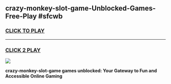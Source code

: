 
## crazy-monkey-slot-game-Unblocked-Games-Free-Play #sfcwb
<h3>
<a href="https://us.freeplayer.one?title=crazy-monkey-slot-game&ref=9M">CLICK TO PLAY</a></h3>
<hr>

<h3>
<a href="https://us.freeplayer.one?title=crazy-monkey-slot-game&ref=9M">CLICK 2 PLAY</a>
  
</h3>

<a href="https://us.freeplayer.one?title=crazy-monkey-slot-game&ref=9M"><img src="https://clearcache.store/games.png"></a>


**crazy-monkey-slot-game games unblocked: Your Gateway to Fun and Accessible Online Gaming**

